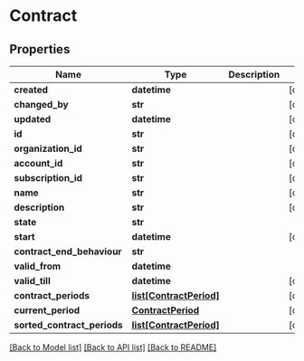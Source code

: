 # Contract

## Properties
Name | Type | Description | Notes
------------ | ------------- | ------------- | -------------
**created** | **datetime** |  | [optional] 
**changed_by** | **str** |  | [optional] 
**updated** | **datetime** |  | [optional] 
**id** | **str** |  | [optional] 
**organization_id** | **str** |  | [optional] 
**account_id** | **str** |  | [optional] 
**subscription_id** | **str** |  | [optional] 
**name** | **str** |  | [optional] 
**description** | **str** |  | [optional] 
**state** | **str** |  | 
**start** | **datetime** |  | [optional] 
**contract_end_behaviour** | **str** |  | 
**valid_from** | **datetime** |  | 
**valid_till** | **datetime** |  | [optional] 
**contract_periods** | [**list[ContractPeriod]**](ContractPeriod.md) |  | [optional] 
**current_period** | [**ContractPeriod**](ContractPeriod.md) |  | [optional] 
**sorted_contract_periods** | [**list[ContractPeriod]**](ContractPeriod.md) |  | [optional] 

[[Back to Model list]](../README.md#documentation-for-models) [[Back to API list]](../README.md#documentation-for-api-endpoints) [[Back to README]](../README.md)

